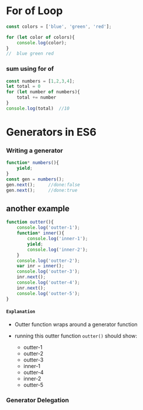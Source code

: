 # For of Loop 

```javascript
const colors = ['blue', 'green', 'red'];

for (let color of colors){
	console.log(color);
}
//  blue green red
```

### sum using for of
```javascript
const numbers = [1,2,3,4];
let total = 0
for (let number of numbers){
    total += number
}
console.log(total)  //10
```

# Generators in ES6

### Writing a generator
```javascript
function* numbers(){
    yield;
}
const gen = numbers();
gen.next();     //done:false
gen.next();     //done:true
```

## another example
```javascript
function outter(){
    console.log('outter-1');
    function* inner(){
        console.log('inner-1');
        yield;
        console.log('inner-2');
    }
    console.log('outter-2');
    var inr = inner();
    console.log('outter-3');
    inr.next();
    console.log('outter-4');
    inr.next();
    console.log('outter-5');
}
```
#### `Explanation`
- Outter function wraps around a generator function
- running this outter function `outter()` should show:
    
    * outter-1
    * outter-2
    * outter-3
    * inner-1
    * outter-4
    * inner-2
    * outter-5

### Generator Delegation

